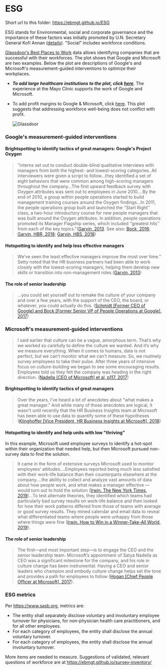 # ESG

Short url to this folder: https://ebmgt.github.io/ESG

ESG stands for Environmental, social and corporate governance and the importance of these factors was initially promoted by U.N. Secretary General Kofi Annan ([details](https://www.wikidoc.org/index.php/Industrial_and_organizational_psychology#Environmental,_social_and_corporate_governance_(ESG))). "Social" includes workforce conditions. 

[Glassdoor’s Best Places to Work](https://www.glassdoor.com/Award) data allows identifying companies that are successful with their workforces.  The plot shows that Google and Microsoft are two examples. Below the plot are descriptions of Google's and Microsoft's measurement-guided interventions to optimize their workplaces.

* ***To add large healthcare institutions to the plot, click [here](https://github.com/ebmgt/ESG/blob/main/files/HealthCare.md)***. The experience at the Mayo Clinic supports the work of Google and Microsoft.
* To add profit margins to Google & Microsoft, click [here](https://github.com/ebmgt/ESG/blob/main/files/Plot-Glassdoor-profit_margins-2024-05-02.png). This plot suggests that addressing workforce well-being does not conflict with profit.

  ![Glassdoor](../main/files/Plot-Glassdoor-2024-05-02.png)

### Google's measurement-guided interventions

#### Brightspotting to identify tactics of great managers: Google's Project Oxygen
> "interns set out to conduct double-blind qualitative interviews with managers from both the highest- and lowest-scoring categories. All interviewers were given a script to follow...they identified a set of eight behaviors that were common among high-scoring managers throughout the company...The first upward feedback survey with Oxygen attributes was sent out to employees in June 2010....By the end of 2010, a group within people operations started to build management training courses around the Oxygen findings...In 2011, the people operations group built and launched the ‘‘Start Right’’ class, a two-hour introductory course for new people managers that was built around the Oxygen attributes. In addition, people operations promoted its Manager Flagship series, which included ‘‘greatest hits’’ from each of the key topics."([Garvin, 2013](https://store.hbr.org/product/google-s-project-oxygen-do-managers-matter/313110?sku=313110-PDF-ENG). See also: [Bock, 2016](https://search.worldcat.org/search?q=1-4447-9238-5); [Garvin, HBR, 2018](https://hbr.org/2013/12/how-google-sold-its-engineers-on-management); [Garvin, HBS, 2018](https://www.hbs.edu/faculty/Pages/item.aspx?num=44657))

#### Hotspotting to identify and help less effective managers
> We’ve seen the least effective managers improve the most over time.’’ Setty noted that the HR business partners had been able to work closely with the lowest-scoring managers, helping them develop new skills or transition into non-management roles.([Garvin, 2013](https://store.hbr.org/product/google-s-project-oxygen-do-managers-matter/313110?sku=313110-PDF-ENG))

#### The role of senior leadership
>  ...you could set yourself out to remake the culture of your company and over a few years, with the support of the CEO, the board, or whatever, you could actually do this. ([Schmidt [Former CEO of Google] and Bock [Former Senior VP of People Operations at Google], 2017](https://www.youtube.com/watch?v=Qbwq5it78_A}))

### Microsoft's measurement-guided interventions
> I said earlier that culture can be a vague, amorphous term. That’s why we worked so carefully to define the culture we wanted. And it’s why we measure everything. When it comes to humans, data is not perfect, but we can’t monitor what we can’t measure. So, we routinely survey employees to take their pulse. After three years of intensive focus on culture-building we began to see some encouraging results. Employees told us they felt the company was heading in the right direction. ([Nadella [CEO of Microsoft] et al, p117. 2017](https://search.worldcat.org/search?q=9780062959720&offset=1))

#### Brightspotting to identify tactics of great managers
> Over the years, I’ve heard a lot of anecdotes about "what makes a great manager." And while many of those anecdotes are logical, it wasn't until recently that the HR Business Insights team at Microsoft has been able to use data to quantify some of these hypotheses ([Klinghoffer [Vice President, HR Business Insights at Microsoft], 2018](https://www.linkedin.com/pulse/managers-like-box-chocolates-dawn-klinghoffer/))

#### Hotspotting to identify and help units with low "thriving"
In this example, Microsoft used employee surveys to identify a hot-spot within their organization that needed help, but then Microsoft pursued non-survey data to find the solution.
> It came in the form of extensive surveys Microsoft used to monitor employees’ attitudes....Employees reported being much less satisfied with their work-life balance than their counterparts elsewhere at the company....the ability to collect and analyze vast amounts of data about how people work, and what makes a manager effective — would turn out to hold the solution ([Irwin. The New York Times, 2019](https://www.nytimes.com/2019/06/15/upshot/how-to-win-neil-irwin.html))...To test alternate theories, they identified which teams had particularly bad survey results on work-life balance and then looked for how their work patterns differed from those of teams with average or good survey results. They mined calendar and email data to reveal what differentiated teams where people were unhappy from those where things were fine ([Irwin. How to Win in a Winner-Take-All World, 2019](https://search.worldcat.org/search?q=1250176271)).

#### The role of senior leadership
> The first—and most important step—is to engage the CEO and the senior leadership team. Microsoft’s appointment of Satya Nadella as CEO was a significant milestone for the company, and his role in culture change has been instrumental. Having a CEO and senior leaders who champion and embody culture change helps set the tone and provides a path for employees to follow ([Hogan [Chief People Officer at Microsoft], 2017](https://www.i4cp.com/interviews/kathleen-hogan-how-microsoft-is-transforming-its-culture)).

### ESG metrics
Per https://www.sasb.org, metrics are:
* The entity shall separately disclose voluntary and involuntary employee turnover for physicians, for non-physician health care practitioners, and for all other employees.
* For each category of employees, the entity shall disclose the annual voluntary turnover.
* For each category of employees, the entity shall disclose the annual involuntary turnover.

More items are needed to measure. Suggestions of validated, relevant questions of workforce are at https://ebmgt.github.io/survey-inventory/

